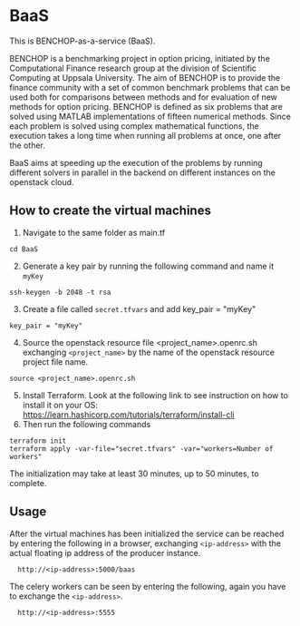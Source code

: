 # BaaS
This is BENCHOP-as-a-service (BaaS).

BENCHOP is a benchmarking project in option pricing, initiated by the Computational Finance research group at the division of Scientific Computing at Uppsala University. The aim of BENCHOP is to provide the finance community with a set of common benchmark problems that can be used both for comparisons between methods and for evaluation of new methods for option pricing. BENCHOP is defined as six problems that are solved using MATLAB implementations of fifteen numerical methods. Since each problem is solved using complex mathematical functions, the execution takes a long time when running all problems at once, one after the other. 

BaaS aims at speeding up the execution of the problems by running different solvers in parallel in the backend on different instances on the openstack cloud. 

## How to create the virtual machines 
1) Navigate to the same folder as main.tf
  ```shell
  cd BaaS
  ```
2) Generate a key pair by running the following command and name it `myKey`
  ```shell
  ssh-keygen -b 2048 -t rsa
  ```
3) Create a file called `secret.tfvars` and add key_pair = "myKey"
  ```shell
  key_pair = "myKey"
  ```
4) Source the openstack resource file <project_name>.openrc.sh exchanging `<project_name>` by the name of the openstack resource project file name.
  ```shell
  source <project_name>.openrc.sh
  ```
5) Install Terraform. Look at the following link to see instruction on how to install it on your OS: https://learn.hashicorp.com/tutorials/terraform/install-cli
6) Then run the following commands
  ```shell
  terraform init
  terraform apply -var-file="secret.tfvars" -var="workers=Number of workers"
  ```

The initialization may take at least 30 minutes, up to 50 minutes, to complete. 

## Usage
After the virtual machines has been initialized the service can be reached by entering the following in a browser, exchanging `<ip-address>` with the actual floating ip address of the producer instance.
  
```shell
  http://<ip-address>:5000/baas
```
  
  The celery workers can be seen by entering the following, again you have to exchange the `<ip-address>`.
  
```shell
  http://<ip-address>:5555
```
